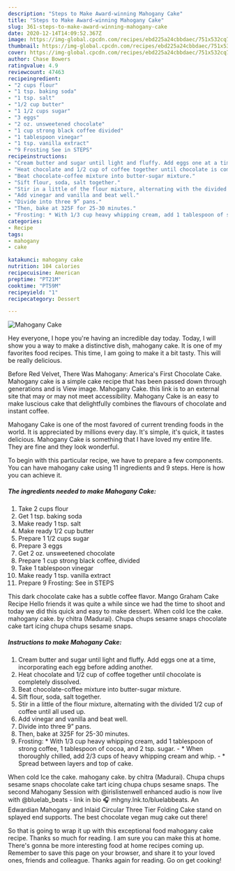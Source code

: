 ```yaml
---
description: "Steps to Make Award-winning Mahogany Cake"
title: "Steps to Make Award-winning Mahogany Cake"
slug: 361-steps-to-make-award-winning-mahogany-cake
date: 2020-12-14T14:09:52.367Z
image: https://img-global.cpcdn.com/recipes/ebd225a24cbbdaec/751x532cq70/mahogany-cake-recipe-main-photo.jpg
thumbnail: https://img-global.cpcdn.com/recipes/ebd225a24cbbdaec/751x532cq70/mahogany-cake-recipe-main-photo.jpg
cover: https://img-global.cpcdn.com/recipes/ebd225a24cbbdaec/751x532cq70/mahogany-cake-recipe-main-photo.jpg
author: Chase Bowers
ratingvalue: 4.9
reviewcount: 47463
recipeingredient:
- "2 cups flour"
- "1 tsp. baking soda"
- "1 tsp. salt"
- "1/2 cup butter"
- "1 1/2 cups sugar"
- "3 eggs"
- "2 oz. unsweetened chocolate"
- "1 cup strong black coffee divided"
- "1 tablespoon vinegar"
- "1 tsp. vanilla extract"
- "9 Frosting See in STEPS"
recipeinstructions:
- "Cream butter and sugar until light and fluffy. Add eggs one at a time, incorporating each egg before adding another."
- "Heat chocolate and 1/2 cup of coffee together until chocolate is completely dissolved."
- "Beat chocolate-coffee mixture into butter-sugar mixture."
- "Sift flour, soda, salt together."
- "Stir in a little of the flour mixture, alternating with the divided 1/2 cup of coffee until all used up."
- "Add vinegar and vanilla and beat well."
- "Divide into three 9” pans."
- "Then, bake at 325F for 25-30 minutes."
- "Frosting: * With 1/3 cup heavy whipping cream, add 1 tablespoon of strong coffee, 1 tablespoon of cocoa, and 2 tsp. sugar.  * When thoroughly chilled, add 2/3 cups of heavy whipping cream and whip.  * Spread between layers and top of cake."
categories:
- Recipe
tags:
- mahogany
- cake

katakunci: mahogany cake 
nutrition: 104 calories
recipecuisine: American
preptime: "PT21M"
cooktime: "PT59M"
recipeyield: "1"
recipecategory: Dessert

---
```



![Mahogany Cake](https://img-global.cpcdn.com/recipes/ebd225a24cbbdaec/751x532cq70/mahogany-cake-recipe-main-photo.jpg)

Hey everyone, I hope you're having an incredible day today. Today, I will show you a way to make a distinctive dish, mahogany cake. It is one of my favorites food recipes. This time, I am going to make it a bit tasty. This will be really delicious.

Before Red Velvet, There Was Mahogany: America&#39;s First Chocolate Cake. Mahogany cake is a simple cake recipe that has been passed down through generations and is View image. Mahogany Cake. this link is to an external site that may or may not meet accessibility. Mahogany Cake is an easy to make luscious cake that delightfully combines the flavours of chocolate and instant coffee.

Mahogany Cake is one of the most favored of current trending foods in the world. It is appreciated by millions every day. It's simple, it's quick, it tastes delicious. Mahogany Cake is something that I have loved my entire life. They are fine and they look wonderful.


To begin with this particular recipe, we have to prepare a few components. You can have mahogany cake using 11 ingredients and 9 steps. Here is how you can achieve it.

<!--inarticleads1-->

##### The ingredients needed to make Mahogany Cake:

1. Take 2 cups flour
1. Get 1 tsp. baking soda
1. Make ready 1 tsp. salt
1. Make ready 1/2 cup butter
1. Prepare 1 1/2 cups sugar
1. Prepare 3 eggs
1. Get 2 oz. unsweetened chocolate
1. Prepare 1 cup strong black coffee, divided
1. Take 1 tablespoon vinegar
1. Make ready 1 tsp. vanilla extract
1. Prepare 9 Frosting: See in STEPS


This dark chocolate cake has a subtle coffee flavor. Mango Graham Cake Recipe Hello friends it was quite a while since we had the time to shoot and today we did this quick and easy to make dessert. When cold Ice the cake. mahogany cake. by chitra (Madurai). Chupa chups sesame snaps chocolate cake tart icing chupa chups sesame snaps. 

<!--inarticleads2-->

##### Instructions to make Mahogany Cake:

1. Cream butter and sugar until light and fluffy. Add eggs one at a time, incorporating each egg before adding another.
1. Heat chocolate and 1/2 cup of coffee together until chocolate is completely dissolved.
1. Beat chocolate-coffee mixture into butter-sugar mixture.
1. Sift flour, soda, salt together.
1. Stir in a little of the flour mixture, alternating with the divided 1/2 cup of coffee until all used up.
1. Add vinegar and vanilla and beat well.
1. Divide into three 9” pans.
1. Then, bake at 325F for 25-30 minutes.
1. Frosting: * With 1/3 cup heavy whipping cream, add 1 tablespoon of strong coffee, 1 tablespoon of cocoa, and 2 tsp. sugar.  - * When thoroughly chilled, add 2/3 cups of heavy whipping cream and whip.  - * Spread between layers and top of cake.


When cold Ice the cake. mahogany cake. by chitra (Madurai). Chupa chups sesame snaps chocolate cake tart icing chupa chups sesame snaps. The second Mahogany Session with @irislistenwell enhanced audio is now live with @bluelab_beats - link in bio 🎧 mhgny.lnk.to/bluelabbeats. An Edwardian Mahogany and Inlaid Circular Three Tier Folding Cake stand on splayed end supports. The best chocolate vegan mug cake out there! 

So that is going to wrap it up with this exceptional food mahogany cake recipe. Thanks so much for reading. I am sure you can make this at home. There's gonna be more interesting food at home recipes coming up. Remember to save this page on your browser, and share it to your loved ones, friends and colleague. Thanks again for reading. Go on get cooking!
